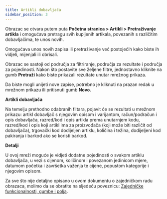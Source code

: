 ```yaml
---
title: Artikli dobavljača
sidebar_position: 3
---
```


Obrazac se otvara putem puta **Početna stranica > Artikli > Pretraživanje artikla** i omogućava pretragu svih kupljenih artikala, povezanih s različitim dobavljačima, te unos novih.

Omogućava unos novih zapisa ili pretraživanje već postojećih kako biste ih vidjeli, mijenjali ili obrisali.

Obrazac se sastoji od područja za filtriranje, područja za rezultate i područja za pojedinosti. Nakon što postavite sve željene filtre, jednostavno kliknite na gumb **Pretraži** kako biste prikazali rezultate unutar mrežnog prikaza.

Da biste mogli unijeti nove zapise, potrebno je kliknuti na prazan redak u mrežnom prikazu ili pritisnuti gumb **Novo**. 

**Artikli dobavljača**

Na temelju prethodno odabranih filtara, pojavit će se rezultati u mrežnom prikazu: artikl dobavljač s njegovim opisom i varijantom, račun/podračun i opis dobavljača, razred/kod i opis artikla prema unutarnjem kodu, razred/kod i opis koji artikl ima za proizvođača (koji može biti različit od dobavljača), trgovački kod dodijeljen artiklu, količina i težina, dodijeljeni kod pakiranja i barkod ako se koristi barkod.

**Detalji**

U ovoj mreži moguće je vidjeti dodatne pojedinosti o svakom artiklu dobavljača, u vezi s cijenom, količinom i povezanom jedinicom mjere, datumom početka i završetka važenja te cijene, popustom kategorije i njegovim opisom. 

Za sve što nije detaljno opisano u ovom dokumentu o zajedničkom radu obrazaca, molimo da se obratite na sljedeću poveznicu: [Zajedničke funkcionalnosti, gumbe i polja](/docs/guide/common).